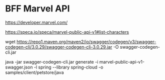 # BFF Marvel API

https://developer.marvel.com/

https://speca.io/speca/marvel-public-api-v1#list-characters

wget https://repo1.maven.org/maven2/io/swagger/codegen/v3/swagger-codegen-cli/3.0.29/swagger-codegen-cli-3.0.29.jar -O swagger-codegen-cli.jar

java -jar swagger-codegen-cli.jar generate -i marvel-public-api-v1-swagger.json -l spring --library spring-cloud -o samples/client/petstore/java
